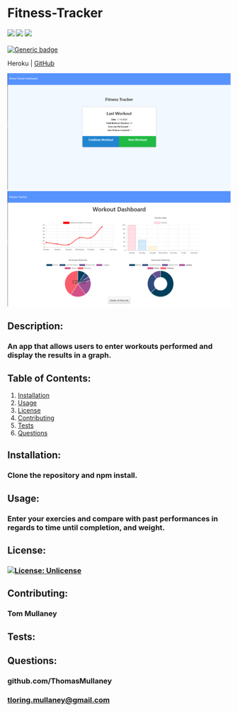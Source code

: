 # Fitness-Tracker

<div>
    <h4>
    </a>
    <a href="https://github.com/ThomasMullaney/Fitness-Tracker/stargazers"><img src="https://img.shields.io/github/stars/ThomasMullaney/Fitness-Tracker.svg?style=plasticr"/></a>
    <a href="https://github.com/ThomasMullaney/Fitness-Tracker/commits/master"><img src="https://img.shields.io/github/last-commit/ThomasMullaney/Fitness-Tracker.svg?style=plasticr"/></a>
        <a href="https://github.com/ThomasMullaney/Fitness-Tracker/commits/master"><img src="https://img.shields.io/github/commit-activity/y/ThomasMullaney/Fitness-Tracker.svg?style=plasticr"/></a>
    </h4>
</div>

[![Generic badge](https://img.shields.io/badge/<SUBJECT>-<STATUS>-<COLOR>.svg)](https://shields.io/)

<div class="center>
<a href="https://exercise-posting-app.herokuapp.com/?id=5fb2a9db7d56e200179c7d2e"> Heroku </a> | <a href="https://github.com/ThomasMullaney/Fitness-Tracker"> GitHub </a>
</div>

![Application screenshot](img/FrontPageCapture.PNG)
![Application screenshot](img/databoardCapture.PNG)

## Description:
### An app that allows users to enter workouts performed and display the results in a graph.

## Table of Contents:
     
1. [Installation](#installation)
2. [Usage](#usage)
3. [License](#license)
4. [Contributing](#contributing)
5. [Tests](#tests)
6. [Questions](#questions) 

## Installation: 
### Clone the repository and npm install.

## Usage:
### Enter your exercies and compare with past performances in regards to time until completion, and weight.

## License:
### [![License: Unlicense](https://img.shields.io/badge/license-Unlicense-blue.svg)](http://unlicense.org/)
    
## Contributing:
### Tom Mullaney

## Tests:
### 

    
## Questions:
### github.com/ThomasMullaney
### tloring.mullaney@gmail.com
